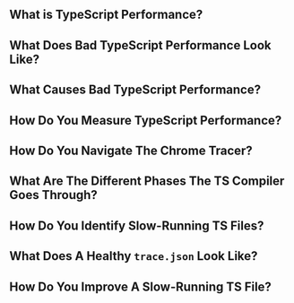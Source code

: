 ## What is TypeScript Performance?

## What Does Bad TypeScript Performance Look Like?

## What Causes Bad TypeScript Performance?

## How Do You Measure TypeScript Performance?

## How Do You Navigate The Chrome Tracer?

## What Are The Different Phases The TS Compiler Goes Through?

## How Do You Identify Slow-Running TS Files?

## What Does A Healthy `trace.json` Look Like?

## How Do You Improve A Slow-Running TS File?
